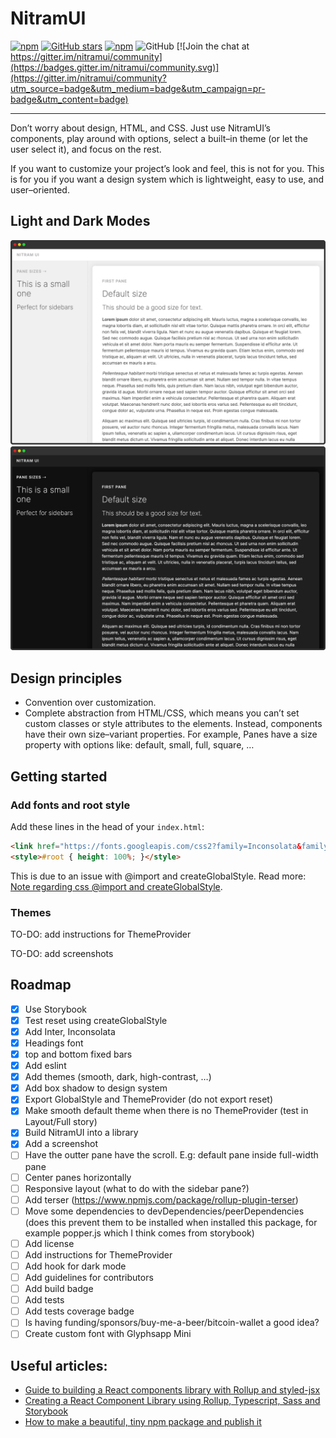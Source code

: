 # NitramUI

[![npm](https://img.shields.io/npm/v/nitramui)](https://www.npmjs.com/package/nitramui)
[![GitHub stars](https://img.shields.io/github/stars/martinschaer/nitramui)](https://github.com/martinschaer/nitramui)
[![npm](https://img.shields.io/npm/dm/nitramui)](https://www.npmjs.com/package/nitramui)
![GitHub](https://img.shields.io/github/license/martinschaer/nitramui)
[![Join the chat at https://gitter.im/nitramui/community](https://badges.gitter.im/nitramui/community.svg)](https://gitter.im/nitramui/community?utm_source=badge&utm_medium=badge&utm_campaign=pr-badge&utm_content=badge)

---

Don’t worry about design, HTML, and CSS. Just use NitramUI’s components, play around with options, select a built–in theme (or let the user select it), and focus on the rest.

If you want to customize your project’s look and feel, this is not for you. This is for you if you want a design system which is lightweight, easy to use, and user–oriented.

## Light and Dark Modes

![Screenshot](https://raw.githubusercontent.com/martinschaer/nitramui/master/nitramui.png)
![Screenshot](https://raw.githubusercontent.com/martinschaer/nitramui/master/nitramui-dark.png)

## Design principles

- Convention over customization.
- Complete abstraction from HTML/CSS, which means you can’t set custom classes or style attributes to the elements. Instead, components have their own size–variant properties. For example, Panes have a size property with options like: default, small, full, square, …

## Getting started

### Add fonts and root style

Add these lines in the head of your `index.html`:

```html
<link href="https://fonts.googleapis.com/css2?family=Inconsolata&family=Inter:wght@200;400;600&display=swap" rel="stylesheet">
<style>#root { height: 100%; }</style>
```

This is due to an issue with @import and createGlobalStyle. Read more: [Note regarding css @import and createGlobalStyle](https://styled-components.com/docs/faqs#note-regarding-css-import-and-createglobalstyle).

### Themes

TO-DO: add instructions for ThemeProvider

TO-DO: add screenshots

## Roadmap

- [x] Use Storybook
- [x] Test reset using createGlobalStyle
- [x] Add Inter, Inconsolata
- [x] Headings font
- [x] top and bottom fixed bars
- [x] Add eslint
- [x] Add themes (smooth, dark, high-contrast, …)
- [x] Add box shadow to design system
- [x] Export GlobalStyle and ThemeProvider (do not export reset)
- [x] Make smooth default theme when there is no ThemeProvider (test in Layout/Full story)
- [x] Build NitramUI into a library
- [x] Add a screenshot
- [ ] Have the outter pane have the scroll. E.g: default pane inside full-width pane
- [ ] Center panes horizontally
- [ ] Responsive layout (what to do with the sidebar pane?)
- [ ] Add terser (https://www.npmjs.com/package/rollup-plugin-terser)
- [ ] Move some dependencies to devDependencies/peerDependencies (does this prevent them to be installed when installed this package, for example popper.js which I think comes from storybook)
- [ ] Add license
- [ ] Add instructions for ThemeProvider
- [ ] Add hook for dark mode
- [ ] Add guidelines for contributors
- [ ] Add build badge
- [ ] Add tests
- [ ] Add tests coverage badge
- [ ] Is having funding/sponsors/buy-me-a-beer/bitcoin-wallet a good idea?
- [ ] Create custom font with Glyphsapp Mini

## Useful articles:
- [Guide to building a React components library with Rollup and styled-jsx](https://medium.com/@tomaszmularczyk89/guide-to-building-a-react-components-library-with-rollup-and-styled-jsx-694ec66bd2)
- [Creating a React Component Library using Rollup, Typescript, Sass and Storybook](https://blog.harveydelaney.com/creating-your-own-react-component-library/)
- [How to make a beautiful, tiny npm package and publish it](https://www.freecodecamp.org/news/how-to-make-a-beautiful-tiny-npm-package-and-publish-it-2881d4307f78/)
